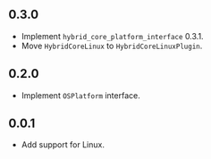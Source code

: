 ## 0.3.0

* Implement `hybrid_core_platform_interface` 0.3.1.
* Move `HybridCoreLinux` to `HybridCoreLinuxPlugin`.

## 0.2.0

* Implement `OSPlatform` interface.

## 0.0.1

* Add support for Linux.
